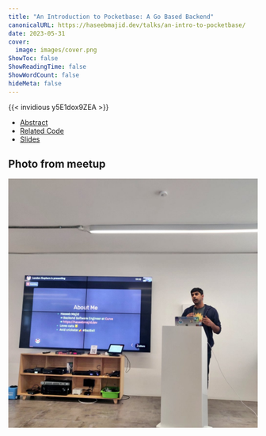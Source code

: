 ```yaml
---
title: "An Introduction to Pocketbase: A Go Based Backend"
canonicalURL: https://haseebmajid.dev/talks/an-intro-to-pocketbase/
date: 2023-05-31
cover:
  image: images/cover.png
ShowToc: false
ShowReadingTime: false
ShowWordCount: false
hideMeta: false
---
```


{{< invidious y5E1dox9ZEA >}}

- [Abstract](https://www.meetup.com/londongophers/events/292486307/)
- [Related Code](https://gitlab.com/hmajid2301/talks/-/tree/main/an-intro-to-pocketbase)
- [Slides](https://talks.haseebmajid.dev/an-intro-to-pocketbase)

## Photo from meetup

![Talk](images/talk.jpeg)
 
